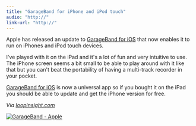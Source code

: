 ```yaml
---
title: "GarageBand for iPhone and iPod touch"
audio: "http://"
link-url: "http://"
---
```

<p>Apple has released an update to <a href="http://click.linksynergy.com/fs-bin/stat?id=6PFrOqNV4B8&offerid=146261&type=3&subid=0&tmpid=1826&RD_PARM1=http%253A%252F%252Fitunes.apple.com%252Fca%252Fapp%252Fgarageband%252Fid408709785%253Fmt%253D8%2526uo%253D4%2526partnerId%253D30" target="itunes_store">GarageBand for iOS</a> that now enables it to run on iPhones and iPod touch devices.</p>
<p>I've played with it on the iPad and it's a lot of fun and very intuitive to use. The iPhone screen seems a bit small to be able to play around with it like that but you can't beat the portability of having a multi-track recorder in your pocket.</p>
<p><a href="http://click.linksynergy.com/fs-bin/stat?id=6PFrOqNV4B8&offerid=146261&type=3&subid=0&tmpid=1826&RD_PARM1=http%253A%252F%252Fitunes.apple.com%252Fca%252Fapp%252Fgarageband%252Fid408709785%253Fmt%253D8%2526uo%253D4%2526partnerId%253D30" target="itunes_store">GarageBand for iOS</a> is now a universal app so if you bought it on the iPad you should be able to update and get the iPhone version for free.</p>
<p><em>Via <a href="http://www.loopinsight.com/2011/11/01/apple-releases-garageband-for-iphone-and-ipod-touch/">loopinsight.com</a></em></p>
<p><a href="http://click.linksynergy.com/fs-bin/stat?id=6PFrOqNV4B8&offerid=146261&type=3&subid=0&tmpid=1826&RD_PARM1=http%253A%252F%252Fitunes.apple.com%252Fca%252Fapp%252Fgarageband%252Fid408709785%253Fmt%253D8%2526uo%253D4%2526partnerId%253D30" target="itunes_store"><img src="http://ax.phobos.apple.com.edgesuite.net/images/web/linkmaker/badge_appstore-lrg.gif" alt="GarageBand - Apple" style="border: 0;"/></a></p>
